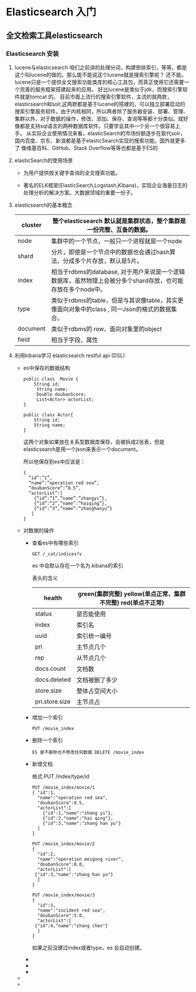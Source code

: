 # Elasticsearch 入门
## 全文检索工具elasticsearch

### Elasticsearch 安装

1. lucene与elasticsearch
   	咱们之前讲的处理分词，构建倒排索引，等等，都是这个叫lucene的做的。那么能不能说这个lucene就是搜索引擎呢？
   	还不能。lucene只是一个提供全文搜索功能类库的核心工具包，而真正使用它还需要一个完善的服务框架搭建起来的应用。
   	好比lucene是类似于jdk，而搜索引擎软件就是tomcat 的。
   	目前市面上流行的搜索引擎软件，主流的就两款，elasticsearch和solr,这两款都是基于lucene的搭建的，可以独立部署启动的搜索引擎服务软件。由于内核相同，所以两者除了服务器安装、部署、管理、集群以外，对于数据的操作，修改、添加、保存、查询等等都十分类似。就好像都是支持sql语言的两种数据库软件。只要学会其中一个另一个很容易上手。
   	从实际企业使用情况来看，elasticSearch的市场份额逐步在取代solr，国内百度、京东、新浪都是基于elasticSearch实现的搜索功能。国外就更多了 像维基百科、GitHub、Stack Overflow等等也都是基于ES的

2. elasticSearch的使用场景

   - 为用户提供按关键字查询的全文搜索功能。

   - 著名的ELK框架(ElasticSearch,Logstash,Kibana)，实现企业海量日志的处理分析的解决方案。大数据领域的重要一份子。

3. elasticsearch的基本概念

   | cluster  | 整个elasticsearch 默认就是集群状态，整个集群是一份完整、互备的数据。 |
   | -------- | ------------------------------------------------------------ |
   | node     | 集群中的一个节点，一般只一个进程就是一个node                 |
   | shard    | 分片，即使是一个节点中的数据也会通过hash算法，分成多个片存放，默认是5片。 |
   | index    | 相当于rdbms的database, 对于用户来说是一个逻辑数据库，虽然物理上会被分多个shard存放，也可能存放在多个node中。 |
   | type     | 类似于rdbms的table，但是与其说像table，其实更像面向对象中的class , 同一Json的格式的数据集合。 |
   | document | 类似于rdbms的 row、面向对象里的object                        |
   | field    | 相当于字段、属性                                             |

   

4. 利用kibana学习 elasticsearch restful api (DSL)

   - es中保存的数据结构

     ```
     public class  Movie {
     	 String id;
          String name;
          Double doubanScore;
          List<Actor> actorList;
     }
     
     public class Actor{
         String id;
         String name;
     }
     ```

     这两个对象如果放在关系型数据库保存，会被拆成2张表，但是elasticsearch是用一个json来表示一个document。

     所以他保存到es中应该是：

     ```
     {
       “id”:”1”,
       “name”:”operation red sea”,
       “doubanScore”:”8.5”,
       “actorList”:[  
         {“id”:”1”,”name”:”zhangyi”},
         {“id”:”2”,”name”:”haiqing”},
         {“id”:”3”,”name”:”zhanghanyu”}
        ]
     }
     
     ```

   - 对数据的操作  

     - 查看es中有哪些索引  

       ```
       GET /_cat/indices?v
       ```

       es 中会默认存在一个名为.kibana的索引

       表头的含义

       | health         | green(集群完整) yellow(单点正常、集群不完整) red(单点不正常) |
       | -------------- | ------------------------------------------------------------ |
       | status         | 是否能使用                                                   |
       | index          | 索引名                                                       |
       | uuid           | 索引统一编号                                                 |
       | pri            | 主节点几个                                                   |
       | rep            | 从节点几个                                                   |
       | docs.count     | 文档数                                                       |
       | docs.deleted   | 文档被删了多少                                               |
       | store.size     | 整体占空间大小                                               |
       | pri.store.size | 主节点占                                                     |

     - 增加一个索引  

       ```
       PUT /movie_index
       ```

     - 删除一个索引

       ```
       ES 是不删除也不修改任何数据 DELETE /movie_index
       ```

     - 新增文档 

       格式 PUT /index/type/id

       ```
       PUT /movie_index/movie/1
       { "id":1,
         "name":"operation red sea",
         "doubanScore":8.5,
         "actorList":[  
           {"id":1,"name":"zhang yi"},
           {"id":2,"name":"hai qing"},
           {"id":3,"name":"zhang han yu"}
         ]
       }
       
       PUT /movie_index/movie/2
       {
         "id":2,
         "name":"operation meigong river",
         "doubanScore":8.0,
         "actorList":[  
       	{"id":3,"name":"zhang han yu"}
         ]
       }
       
       PUT /movie_index/movie/3
       {
         "id":3,
         "name":"incident red sea",
         "doubanScore":5.0,
         "actorList":[  
       	{"id":4,"name":"zhang chen"}
         ]
       }
       ```

       如果之前没建过index或者type，es 会自动创建。

     - 

     - 

     - 

   - 
   - 


